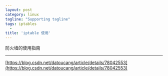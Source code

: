 ```yaml
---
layout: post
category: linux
tagline: "Supporting tagline"
tags: iptables
  -
title: 'iptable 使用'
---
```

防火墙的使用指南

---


<!--more-->

[https://blog.csdn.net/datoucang/article/details/78042553](https://blog.csdn.net/datoucang/article/details/78042553)
